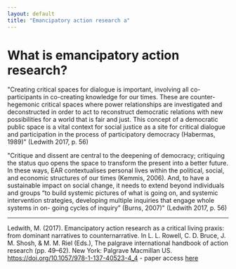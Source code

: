 ```yaml
---
layout: default
title: "Emancipatory action research a"
---
```




# What is emancipatory action research?

"Creating critical spaces for dialogue is important, involving all co-participants  in co-creating knowledge for our times. These are counter-hegemonic critical  spaces where power relationships are investigated and deconstructed in order  to act to reconstruct democratic relations with new possibilities for a world  that is fair and just. This concept of a democratic public space is a vital context  for social justice as a site for critical dialogue and participation in the process  of participatory democracy (Habermas, 1989)" (Ledwith 2017, p. 56)

"Critique and dissent are central to the deepening of democracy;  critiquing the status quo opens the space to transform the present into a better  future. In these ways, EAR contextualises personal lives within the political,  social, and economic structures of our times (Kemmis, 2006). And, to have a  sustainable impact on social change, it needs to extend beyond individuals and  groups “to build systemic pictures of what is going on, and systemic intervention strategies, developing multiple inquiries that engage whole systems in on-  going cycles of inquiry” (Burns, 2007)" (Ledwith 2017, p. 56)


________
Ledwith, M. (2017). Emancipatory action research as a critical living praxis: from dominant narratives to counternarrative. In L. L. Rowell, C. D. Bruce, J. M. Shosh, & M. M. Riel (Eds.), The palgrave international handbook of action research (pp. 49–62). New York: Palgrave Macmillan US. https://doi.org/10.1057/978-1-137-40523-4_4 - paper access [here](https://1drv.ms/b/s!AmcwErz2Mmg1gZYDU8CVHt9zie-gQw?e=YvdtbJ)
